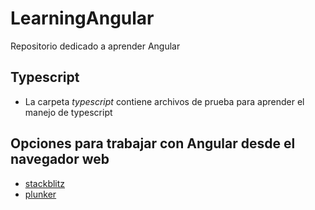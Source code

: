 # LearningAngular
Repositorio dedicado a aprender Angular

## Typescript
* La carpeta _typescript_ contiene archivos de prueba para aprender el manejo de typescript

## Opciones para trabajar con Angular desde el navegador web
* [stackblitz](https://stackblitz.com/)
* [plunker](https://plnkr.co/)